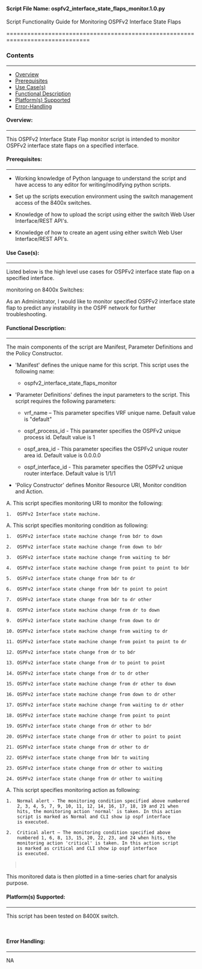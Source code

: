 #### Script File Name: ospfv2\_interface\_state\_flaps\_monitor.1.0.py

Script Functionality Guide for Monitoring OSPFv2 Interface State Flaps

==============================================================================

### Contents

------------------------------------------------------------------------------
- [Overview](#Overview)
- [Prerequisites](#Prerequisites)
- [Use Case(s)](#Use_Case)
- [Functional Description](#Functional_Description)
- [Platform(s) Supported](#Platforms_Supported)
- [Error-Handling](#Error-Handling)


<a id='Overview'></a>
#### Overview:

------------------------------------------------------------------------------

This OSPFv2 Interface State Flap monitor script is intended to monitor OSPFv2 
interface state flaps on a specified interface.

<a id='Prerequisites'></a>
#### Prerequisites:
------------------------------------------------------------------------------
- Working knowledge of Python language to understand the script and have 
access to any editor for writing/modifying python scripts.

- Set up the scripts execution environment using the switch management access 
of the 8400x switches.

- Knowledge of how to upload the script using either the switch Web User 
Interface/REST API's.

- Knowledge of how to create an agent using either switch Web User 
Interface/REST API's.

<a id='Use_Case'/></a>
#### Use Case(s):

------------------------------------------------------------------------------

Listed below is the high level use cases for OSPFv2 interface state flap
on a specified interface.

monitoring on 8400x Switches:

As an Administrator, I would like to monitor specified OSPFv2 interface
state flap to predict any instability in the OSPF network for further
troubleshooting.
 
<a id='Functional_Description'/></a>
#### Functional Description:

------------------------------------------------------------------------------

The main components of the script are Manifest, Parameter Definitions and the 
Policy Constructor.

- 'Manifest' defines the unique name for this script. This script uses the
following name:

	- ospfv2\_interface\_state\_flaps\_monitor

- 'Parameter Definitions' defines the input parameters to the script. This
script requires the following parameters:

	- vrf\_name – This parameter specifies VRF unique name. Default value is 
	"default"

	- ospf\_process\_id - This parameter specifies the OSPFv2 unique 
	process id. Default value is 1

	- ospf\_area\_id - This parameter specifies the OSPFv2 unique router 
	area id. Default value is 0.0.0.0

	- ospf\_interface\_id - This parameter specifies the OSPFv2 unique 
	router interface. Default value is 1/1/1

- 'Policy Constructor' defines Monitor Resource URI, Monitor condition and 
Action.

A.  This script specifies monitoring URI to monitor the following:

    1.  OSPFv2 Interface state machine.

<!-- -->

A.  This script specifies monitoring condition as following:

    1.  OSPFv2 interface state machine change from bdr to down

    2.  OSPFv2 interface state machine change from down to bdr

    3.  OSPFv2 interface state machine change from waiting to bdr

    4.  OSPFv2 interface state machine change from point to point to bdr

    5.  OSPFv2 interface state change from bdr to dr

    6.  OSPFv2 interface state change from bdr to point to point

    7.  OSPFv2 interface state change from bdr to dr other

    8.  OSPFv2 interface state machine change from dr to down

    9.  OSPFv2 interface state machine change from down to dr

    10. OSPFv2 interface state machine change from waiting to dr

    11. OSPFv2 interface state machine change from point to point to dr

    12. OSPFv2 interface state change from dr to bdr

    13. OSPFv2 interface state change from dr to point to point

    14. OSPFv2 interface state change from dr to dr other

    15. OSPFv2 interface state machine change from dr other to down

    16. OSPFv2 interface state machine change from down to dr other

    17. OSPFv2 interface state machine change from waiting to dr other

    18. OSPFv2 interface state machine change from point to point

    19. OSPFv2 interface state change from dr other to bdr

    20. OSPFv2 interface state change from dr other to point to point

    21. OSPFv2 interface state change from dr other to dr

    22. OSPFv2 interface state change from bdr to waiting

    23. OSPFv2 interface state change from dr other to waiting

    24. OSPFv2 interface state change from dr other to waiting

A.  This script specifies monitoring action as following:

    1.  Normal alert - The monitoring condition specified above numbered
        2, 3, 4, 5, 7, 9, 10, 11, 12, 14, 16, 17, 18, 19 and 21 when
        hits, the monitoring action 'normal' is taken. In this action
        script is marked as Normal and CLI show ip ospf interface 
        is executed.

    2.  Critical alert – The monitoring condition specified above
        numbered 1, 6, 8, 13, 15, 20, 22, 23, and 24 when hits, the
        monitoring action 'critical' is taken. In this action script
        is marked as critical and CLI show ip ospf interface
        is executed.

>  

This monitored data is then plotted in a time-series chart for analysis
purpose.

<a id='Platforms_Supported'/></a>
#### Platform(s) Supported:
------------------------------------------------------------------------------
This script has been tested on 8400X switch.

 
<a id='Error-Handling'/></a>
#### Error Handling:

------------------------------------------------------------------------------

NA
